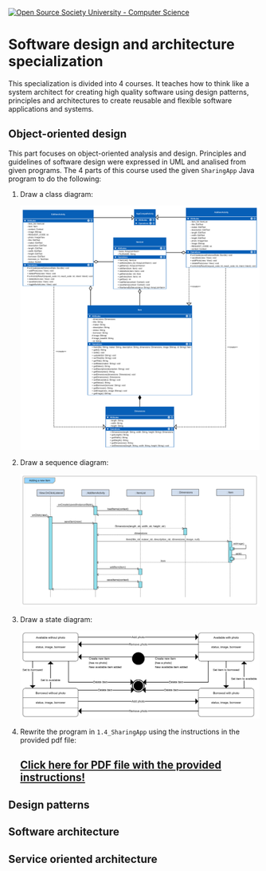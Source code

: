 [![Open Source Society University - Computer Science](https://img.shields.io/badge/OSSU-computer--science-blue.svg)](https://github.com/ossu/computer-science)

# Software design and architecture specialization

This specialization is divided into 4 courses. It teaches how to think like a system architect for creating high quality software using design patterns, principles and architectures to create reusable and flexible software applications and systems.

## Object-oriented design

This part focuses on object-oriented analysis and design. Principles and guidelines of software design were expressed in UML and analised from given programs. The 4 parts of this course used the given `SharingApp` Java program to do the following:

1. Draw a class diagram:
    <p align="center">
    <img src="https://github.com/rokobo/Software-Design-and-Architecture/blob/main/images/1.1_ClassDiagram.png?raw=true"/>
    </p>

2. Draw a sequence diagram:
    <p align="center">
    <img src="https://github.com/rokobo/Software-Design-and-Architecture/blob/main/images/1.2_SequenceDiagram.png?raw=true"/>
    </p>

3. Draw a state diagram:
    <p align="center">
    <img src="https://github.com/rokobo/Software-Design-and-Architecture/blob/main/images/1.3_StateDiagram.png?raw=true"/>
    </p>

4. Rewrite the program in `1.4_SharingApp` using the instructions in the provided pdf file:

    ## [Click here for PDF file with the provided instructions!](https://github.com/rokobo/Software-Design-and-Architecture/tree/main/1_Object-Oriented-Design/1.4_CapstoneAssignmentInstructions.pdf)


## Design patterns



## Software architecture



## Service oriented architecture
